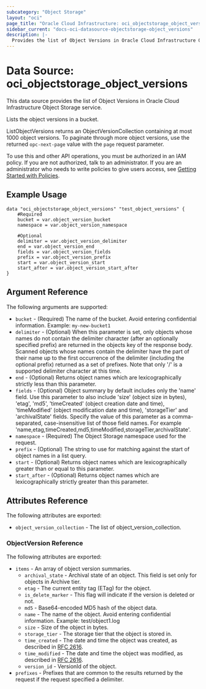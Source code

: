 ```yaml
---
subcategory: "Object Storage"
layout: "oci"
page_title: "Oracle Cloud Infrastructure: oci_objectstorage_object_versions"
sidebar_current: "docs-oci-datasource-objectstorage-object_versions"
description: |-
  Provides the list of Object Versions in Oracle Cloud Infrastructure Object Storage service
---
```


# Data Source: oci_objectstorage_object_versions
This data source provides the list of Object Versions in Oracle Cloud Infrastructure Object Storage service.

Lists the object versions in a bucket.

ListObjectVersions returns an ObjectVersionCollection containing at most 1000 object versions. To paginate through
more object versions, use the returned `opc-next-page` value with the `page` request parameter.

To use this and other API operations, you must be authorized in an IAM policy. If you are not authorized,
talk to an administrator. If you are an administrator who needs to write policies to give users access, see
[Getting Started with Policies](https://docs.cloud.oracle.com/iaas/Content/Identity/Concepts/policygetstarted.htm).


## Example Usage

```hcl
data "oci_objectstorage_object_versions" "test_object_versions" {
	#Required
	bucket = var.object_version_bucket
	namespace = var.object_version_namespace

	#Optional
	delimiter = var.object_version_delimiter
	end = var.object_version_end
	fields = var.object_version_fields
	prefix = var.object_version_prefix
	start = var.object_version_start
	start_after = var.object_version_start_after
}
```

## Argument Reference

The following arguments are supported:

* `bucket` - (Required) The name of the bucket. Avoid entering confidential information. Example: `my-new-bucket1` 
* `delimiter` - (Optional) When this parameter is set, only objects whose names do not contain the delimiter character (after an optionally specified prefix) are returned in the objects key of the response body. Scanned objects whose names contain the delimiter have the part of their name up to the first occurrence of the delimiter (including the optional prefix) returned as a set of prefixes. Note that only '/' is a supported delimiter character at this time. 
* `end` - (Optional) Returns object names which are lexicographically strictly less than this parameter.
* `fields` - (Optional) Object summary by default includes only the 'name' field. Use this parameter to also include 'size' (object size in bytes), 'etag', 'md5', 'timeCreated' (object creation date and time), 'timeModified' (object modification date and time), 'storageTier' and 'archivalState' fields. Specify the value of this parameter as a comma-separated, case-insensitive list of those field names.  For example 'name,etag,timeCreated,md5,timeModified,storageTier,archivalState'. 
* `namespace` - (Required) The Object Storage namespace used for the request.
* `prefix` - (Optional) The string to use for matching against the start of object names in a list query.
* `start` - (Optional) Returns object names which are lexicographically greater than or equal to this parameter.
* `start_after` - (Optional) Returns object names which are lexicographically strictly greater than this parameter.


## Attributes Reference

The following attributes are exported:

* `object_version_collection` - The list of object_version_collection.

### ObjectVersion Reference

The following attributes are exported:

* `items` - An array of object version summaries. 
	* `archival_state` - Archival state of an object. This field is set only for objects in Archive tier.
	* `etag` - The current entity tag (ETag) for the object.
	* `is_delete_marker` - This flag will indicate if the version is deleted or not.
	* `md5` - Base64-encoded MD5 hash of the object data.
	* `name` - The name of the object. Avoid entering confidential information. Example: test/object1.log 
	* `size` - Size of the object in bytes.
	* `storage_tier` - The storage tier that the object is stored in.
	* `time_created` - The date and time the object was created, as described in [RFC 2616](https://tools.ietf.org/html/rfc2616#section-14.29).
	* `time_modified` - The date and time the object was modified, as described in [RFC 2616](https://tools.ietf.org/rfc/rfc2616#section-14.29).
	* `version_id` - VersionId of the object.
* `prefixes` - Prefixes that are common to the results returned by the request if the request specified a delimiter. 

